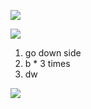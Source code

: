 ![](https://blog.kakaocdn.net/dn/waM15/btszmzUrfZp/kNrUYrJfgMWK4YUCa8ZR80/img.png)

![](https://blog.kakaocdn.net/dn/SvpVL/btszgYPA1ud/3vZJnO5YIbteRhBGBXFYKk/img.png)

1. go down side
2. b \* 3 times
3. dw

![](https://blog.kakaocdn.net/dn/dhIdl9/btszluePYvV/xB57v1hAe0UXstxV6UgKf0/img.png)